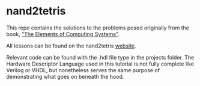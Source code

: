# nand2tetris

This repo contains the solutions to the problems posed originally from the book, <a href="https://www.amazon.com/Elements-Computing-Systems-Building-Principles/dp/0262640686/ref=ed_oe_p">"The Elements of Computing Systems"</a>.

All lessons can be found on the nand2tetris <a href="http://nand2tetris.org/course.php">website</a>.

Relevant code can be found with the .hdl file type in the projects folder. The Hardware Descriptor Language used in this tutorial is not fully complete like Verilog or VHDL, but nonetheless serves the same purpose of demonstrating what goes on beneath the hood.
